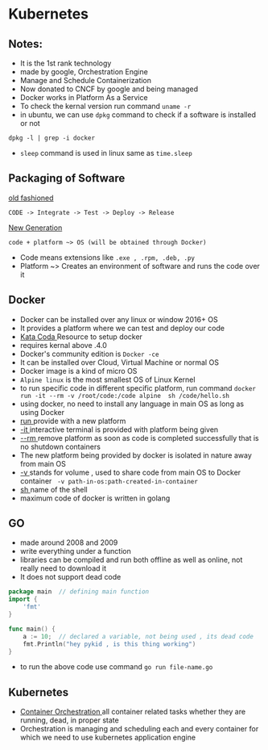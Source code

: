 # Kubernetes

## Notes:
* It is the 1st rank technology
* made by google, Orchestration Engine
* Manage and Schedule Containerization
* Now donated to CNCF by google and being managed
* Docker works in Platform As a Service
* To check the kernal version run command ```uname -r```
* in ubuntu, we can use ```dpkg``` command to check if a software is installed or not
```
dpkg -l | grep -i docker
```
* ```sleep``` command is used in linux same as ```time.sleep```

## Packaging of Software
<u> old fashioned </u>
```
CODE -> Integrate -> Test -> Deploy -> Release
```
<u> New Generation </u>
```
code + platform ~> OS (will be obtained through Docker)
```
* Code means extensions like ```.exe , .rpm, .deb, .py ```
* Platform ~> Creates an environment of software and runs the code over it


## Docker
* Docker can be installed over any linux or window 2016+ OS
* It provides a platform where we can test and deploy our code
* <a href="http://katacoda.com"> Kata Coda </a> Resource to setup docker
* requires kernal above .4.0
* Docker's community edition is ```Docker -ce```
* It can be installed over Cloud, Virtual Machine or normal OS
* Docker image is a kind of micro OS
* ```Alpine linux``` is the most smallest OS of Linux Kernel
* to run specific code in different specific platform, run command
 ```docker run -it --rm -v /root/code:/code alpine  sh /code/hello.sh```
* using docker, no need to install any language in main OS as long as using Docker
* <u> run </u> provide with a new platform
* <u> -it </u> interactive terminal is provided with platform being given
* <u> --rm </u> remove platform as soon as code is completed successfully that is no shutdown containers
* The new platform being provided by docker is isolated in nature away from main OS
* <u> -v </u> stands for volume , used to share code from main OS to Docker container
``` -v path-in-os:path-created-in-container```
* <u> sh </u> name of the shell
* maximum code of docker is written in golang


## GO
* made around 2008 and 2009
* write everything under a function
* libraries can be compiled and run both offline as well as online, not really need to download it
* It does not support dead code
```go
package main  // defining main function
import {
    'fmt'
} 

func main() {
    a := 10;  // declared a variable, not being used , its dead code
    fmt.Println("hey pykid , is this thing working")
}
```
* to run the above code use command ```go run file-name.go```

## Kubernetes
* <u> Container Orchestration </u> all container related tasks whether they are running, dead, in proper state 
* Orchestration is managing and scheduling each and every container for which we need to use kubernetes application engine
